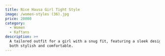 ```yaml
---
title: Nice Hausa Girl Tight Style
image: /women-styles (36).jpg
price: 20000
category:
  - Women
  - Kaftans
description: >+
  A tailored outfit for a girl with a snug fit, featuring a sleek design that is
  both stylish and comfortable.
---
```


